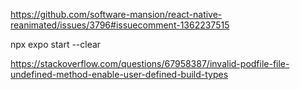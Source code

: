 https://github.com/software-mansion/react-native-reanimated/issues/3796#issuecomment-1362237515

npx expo start --clear

https://stackoverflow.com/questions/67958387/invalid-podfile-file-undefined-method-enable-user-defined-build-types
